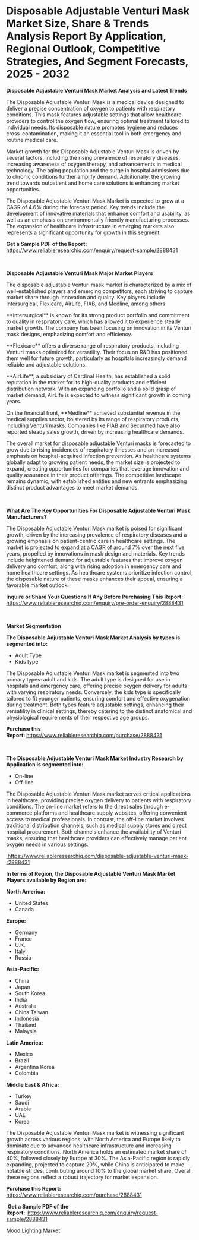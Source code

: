 <p><h1>Disposable Adjustable Venturi Mask Market Size, Share & Trends Analysis Report By Application, Regional Outlook, Competitive Strategies, And Segment Forecasts, 2025 - 2032</h1></p><p><strong>Disposable Adjustable Venturi Mask Market Analysis and Latest Trends</strong></p>
<p><p>The Disposable Adjustable Venturi Mask is a medical device designed to deliver a precise concentration of oxygen to patients with respiratory conditions. This mask features adjustable settings that allow healthcare providers to control the oxygen flow, ensuring optimal treatment tailored to individual needs. Its disposable nature promotes hygiene and reduces cross-contamination, making it an essential tool in both emergency and routine medical care.</p><p>Market growth for the Disposable Adjustable Venturi Mask is driven by several factors, including the rising prevalence of respiratory diseases, increasing awareness of oxygen therapy, and advancements in medical technology. The aging population and the surge in hospital admissions due to chronic conditions further amplify demand. Additionally, the growing trend towards outpatient and home care solutions is enhancing market opportunities.</p><p>The Disposable Adjustable Venturi Mask Market is expected to grow at a CAGR of 4.6% during the forecast period. Key trends include the development of innovative materials that enhance comfort and usability, as well as an emphasis on environmentally friendly manufacturing processes. The expansion of healthcare infrastructure in emerging markets also represents a significant opportunity for growth in this segment.</p></p>
<p><strong>Get a Sample PDF of the Report:&nbsp;</strong> <a href="https://www.reliableresearchiq.com/enquiry/request-sample/2888431?utm_campaign=2883&utm_medium=2&utm_source=Github&utm_content=ia&utm_term=14032025&utm_id=disposable-adjustable-venturi-mask">https://www.reliableresearchiq.com/enquiry/request-sample/2888431</a></p>
<p>&nbsp;</p>
<p><strong>Disposable Adjustable Venturi Mask Major Market Players</strong></p>
<p><p>The disposable adjustable Venturi mask market is characterized by a mix of well-established players and emerging competitors, each striving to capture market share through innovation and quality. Key players include Intersurgical, Flexicare, AirLife, FIAB, and Medline, among others. </p><p>**Intersurgical** is known for its strong product portfolio and commitment to quality in respiratory care, which has allowed it to experience steady market growth. The company has been focusing on innovation in its Venturi mask designs, emphasizing comfort and efficiency.</p><p>**Flexicare** offers a diverse range of respiratory products, including Venturi masks optimized for versatility. Their focus on R&D has positioned them well for future growth, particularly as hospitals increasingly demand reliable and adjustable solutions.</p><p>**AirLife**, a subsidiary of Cardinal Health, has established a solid reputation in the market for its high-quality products and efficient distribution network. With an expanding portfolio and a solid grasp of market demand, AirLife is expected to witness significant growth in coming years.</p><p>On the financial front, **Medline** achieved substantial revenue in the medical supplies sector, bolstered by its range of respiratory products, including Venturi masks. Companies like FIAB and Securmed have also reported steady sales growth, driven by increasing healthcare demands.</p><p>The overall market for disposable adjustable Venturi masks is forecasted to grow due to rising incidences of respiratory illnesses and an increased emphasis on hospital-acquired infection prevention. As healthcare systems globally adapt to growing patient needs, the market size is projected to expand, creating opportunities for companies that leverage innovation and quality assurance in their product offerings. The competitive landscape remains dynamic, with established entities and new entrants emphasizing distinct product advantages to meet market demands.</p></p>
<p>&nbsp;</p>
<p><strong>What Are The Key Opportunities For Disposable Adjustable Venturi Mask Manufacturers?</strong></p>
<p><p>The Disposable Adjustable Venturi Mask market is poised for significant growth, driven by the increasing prevalence of respiratory diseases and a growing emphasis on patient-centric care in healthcare settings. The market is projected to expand at a CAGR of around 7% over the next five years, propelled by innovations in mask design and materials. Key trends include heightened demand for adjustable features that improve oxygen delivery and comfort, along with rising adoption in emergency care and home healthcare settings. As healthcare systems prioritize infection control, the disposable nature of these masks enhances their appeal, ensuring a favorable market outlook.</p></p>
<p><strong>Inquire or Share Your Questions If Any Before Purchasing This Report:</strong> <a href="https://www.reliableresearchiq.com/enquiry/pre-order-enquiry/2888431?utm_campaign=2883&utm_medium=2&utm_source=Github&utm_content=ia&utm_term=14032025&utm_id=disposable-adjustable-venturi-mask">https://www.reliableresearchiq.com/enquiry/pre-order-enquiry/2888431</a></p>
<p>&nbsp;</p>
<p><strong>Market Segmentation</strong></p>
<p><strong>The Disposable Adjustable Venturi Mask Market Analysis by types is segmented into:</strong></p>
<p><ul><li>Adult Type</li><li>Kids type</li></ul></p>
<p><p>The Disposable Adjustable Venturi Mask market is segmented into two primary types: adult and kids. The adult type is designed for use in hospitals and emergency care, offering precise oxygen delivery for adults with varying respiratory needs. Conversely, the kids type is specifically tailored to fit younger patients, ensuring comfort and effective oxygenation during treatment. Both types feature adjustable settings, enhancing their versatility in clinical settings, thereby catering to the distinct anatomical and physiological requirements of their respective age groups.</p></p>
<p><strong>Purchase this Report:&nbsp;</strong><a href="https://www.reliableresearchiq.com/purchase/2888431?utm_campaign=2883&utm_medium=2&utm_source=Github&utm_content=ia&utm_term=14032025&utm_id=disposable-adjustable-venturi-mask">https://www.reliableresearchiq.com/purchase/2888431</a></p>
<p>&nbsp;</p>
<p><strong>The Disposable Adjustable Venturi Mask Market Industry Research by Application is segmented into:</strong></p>
<p><ul><li>On-line</li><li>Off-line</li></ul></p>
<p><p>The Disposable Adjustable Venturi Mask market serves critical applications in healthcare, providing precise oxygen delivery to patients with respiratory conditions. The on-line market refers to the direct sales through e-commerce platforms and healthcare supply websites, offering convenient access to medical professionals. In contrast, the off-line market involves traditional distribution channels, such as medical supply stores and direct hospital procurement. Both channels enhance the availability of Venturi masks, ensuring that healthcare providers can effectively manage patient oxygen needs in various settings.</p></p>
<p><a href="https://www.reliableresearchiq.com/disposable-adjustable-venturi-mask-r2888431?utm_campaign=2883&utm_medium=2&utm_source=Github&utm_content=ia&utm_term=14032025&utm_id=disposable-adjustable-venturi-mask">&nbsp;https://www.reliableresearchiq.com/disposable-adjustable-venturi-mask-r2888431</a></p>
<p><strong>In terms of Region, the Disposable Adjustable Venturi Mask Market Players available by Region are:</strong></p>
<p>
    <p> <strong> North America: </strong>
        <ul>
            <li>United States</li>
            <li>Canada</li>
        </ul>
        </p> 
    <p> <strong> Europe: </strong>
        <ul>
            <li>Germany</li>
            <li>France</li>
            <li>U.K.</li>
            <li>Italy</li>
            <li>Russia</li>
        </ul>
        </p> 
    <p> <strong> Asia-Pacific: </strong>
        <ul>
            <li>China</li>
            <li>Japan</li>
            <li>South Korea</li>
            <li>India</li>
            <li>Australia</li>
            <li>China Taiwan</li>
            <li>Indonesia</li>
            <li>Thailand</li>
            <li>Malaysia</li>
        </ul>
        </p> 
    <p> <strong> Latin America: </strong>
        <ul>
            <li>Mexico</li>
            <li>Brazil</li>
            <li>Argentina Korea</li>
            <li>Colombia</li>
        </ul>
        </p> 
    <p> <strong> Middle East & Africa: </strong>
        <ul>
            <li>Turkey</li>
            <li>Saudi</li>
            <li>Arabia</li>
            <li>UAE</li>
            <li>Korea</li>
        </ul>
    </p>
    </p>
<p><p>The Disposable Adjustable Venturi Mask market is witnessing significant growth across various regions, with North America and Europe likely to dominate due to advanced healthcare infrastructure and increasing respiratory conditions. North America holds an estimated market share of 40%, followed closely by Europe at 30%. The Asia-Pacific region is rapidly expanding, projected to capture 20%, while China is anticipated to make notable strides, contributing around 10% to the global market share. Overall, these regions reflect a robust trajectory for market expansion.</p></p>
<p><strong>Purchase this Report: </strong><a href="https://www.reliableresearchiq.com/purchase/2888431?utm_campaign=2883&utm_medium=2&utm_source=Github&utm_content=ia&utm_term=14032025&utm_id=disposable-adjustable-venturi-mask">https://www.reliableresearchiq.com/purchase/2888431</a></p>
<p>&nbsp;<strong>Get a Sample PDF of the Report:&nbsp;&nbsp;</strong><a href="https://www.reliableresearchiq.com/enquiry/request-sample/2888431?utm_campaign=2883&utm_medium=2&utm_source=Github&utm_content=ia&utm_term=14032025&utm_id=disposable-adjustable-venturi-mask">https://www.reliableresearchiq.com/enquiry/request-sample/2888431</a></p>
<p><strong></strong></p>
<p><p><a href="https://github.com/verikaahova/Market-Research-Report-List-1/blob/main/mood-lighting-market.md?utm_campaign=2883&utm_medium=2&utm_source=Github&utm_content=ia&utm_term=14032025&utm_id=disposable-adjustable-venturi-mask">Mood Lighting Market</a></p></p>